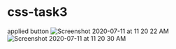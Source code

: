 # css-task3
applied button 
![Screenshot 2020-07-11 at 11 20 22 AM](https://user-images.githubusercontent.com/67480644/87217598-9dd1aa00-c368-11ea-9bf7-c682b198af56.png)
![Screenshot 2020-07-11 at 11 20 30 AM](https://user-images.githubusercontent.com/67480644/87217602-a1653100-c368-11ea-8d77-fc6a4121e101.png)
